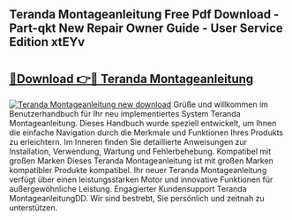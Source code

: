 ## Teranda Montageanleitung Free Pdf Download - Part-qkt New Repair Owner Guide - User Service Edition xtEYv

# <h2><a href="http://df8jhuw.blite.top/?on=Teranda+Montageanleitung">🔗Download 👉🔴 Teranda Montageanleitung</a></h2>

[![Teranda Montageanleitung new download](https://i.imgur.com/lujVjoI.png)](http://df8jhuw.blite.top/?on=Teranda+Montageanleitung)
Grüße und willkommen im Benutzerhandbuch für Ihr neu implementiertes System Teranda Montageanleitung. Dieses Handbuch wurde speziell entwickelt, um Ihnen die einfache Navigation durch die Merkmale und Funktionen Ihres Produkts zu erleichtern. Im Inneren finden Sie detaillierte Anweisungen zur Installation, Verwendung, Wartung und Fehlerbehebung. Kompatibel mit großen Marken Dieses Teranda Montageanleitung ist mit großen Marken kompatibler Produkte kompatibel. Ihr neuer Teranda Montageanleitung verfügt über einen leistungsstarken Motor und innovative Funktionen für außergewöhnliche Leistung. Engagierter Kundensupport Teranda MontageanleitungDD. Wir sind bestrebt, Sie persönlich und zeitnah zu unterstützen.
